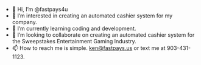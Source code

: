 - 👋 Hi, I’m @fastpays4u
- 👀 I’m interested in creating an automated cashier system for my company.
- 🌱 I’m currently learning coding and development.
- 💞️ I’m looking to collaborate on creating an automated cashier system for the Sweepstakes Entertainment Gaming Industry.
- 📫 How to reach me is simple. ken@fastpays.us or text me at 903-431-1123.

<!---
fastpays4u/fastpays4u is a ✨ special ✨ repository because its `README.md` (this file) appears on your GitHub profile.
You can click the Preview link to take a look at your changes.
--->
